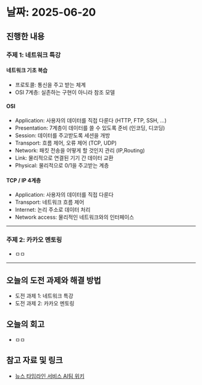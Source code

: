# 날짜: 2025-06-20

## 진행한 내용
### 주제 1: 네트워크 특강
#### 네트워크 기초 복습
- 프로토콜: 통신을 주고 받는 체계
- OSI 7계층: 실존하는 구현이 아니라 참조 모델

#### OSI
- Application: 사용자의 데이터를 직접 다룬다 (HTTP, FTP, SSH, ...)
- Presentation: 7계층이 데이터를 쓸 수 있도록 준비 (인코딩, 디코딩)
- Session: 데이터를 주고받도록 세션을 개방
- Transport: 흐름 제어, 오류 제어 (TCP, UDP)
- Network: 패킷 전송을 어떻게 할 것인지 관리 (IP,Routing)
- Link: 물리적으로 연결된 기기 간 데이터 교환
- Physical: 물리적으로 0/1을 주고받는 계층

#### TCP / IP 4계층
- Application: 사용자의 데이터를 직접 다룬다
- Transport: 네트워크 흐름 제어
- Internet: 논리 주소로 데이터 처리
- Network access: 물리적인 네트워크와의 인터페이스

---

### 주제 2: 카카오 멘토링
- ㅁㅁ

---

## 오늘의 도전 과제와 해결 방법
- 도전 과제 1: 네트워크 특강
- 도전 과제 2: 카카오 멘토링

## 오늘의 회고
- ㅁㅁ

## 참고 자료 및 링크
- [뉴스 타임라인 서비스 AI팀 위키](https://github.com/100-hours-a-week/18-team-timeline-wiki/wiki/AI-Wiki)
